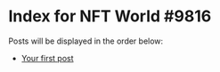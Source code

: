 # Index for NFT World #9816
Posts will be displayed in the order below:

- [Your first post](./001-first.md)

